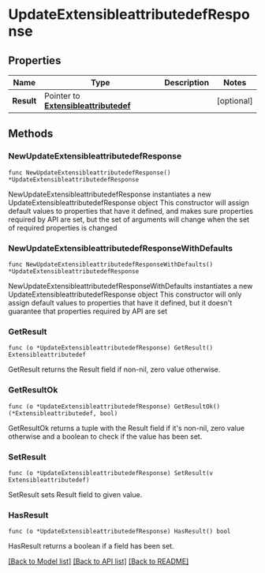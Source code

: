 # UpdateExtensibleattributedefResponse

## Properties

Name | Type | Description | Notes
------------ | ------------- | ------------- | -------------
**Result** | Pointer to [**Extensibleattributedef**](Extensibleattributedef.md) |  | [optional] 

## Methods

### NewUpdateExtensibleattributedefResponse

`func NewUpdateExtensibleattributedefResponse() *UpdateExtensibleattributedefResponse`

NewUpdateExtensibleattributedefResponse instantiates a new UpdateExtensibleattributedefResponse object
This constructor will assign default values to properties that have it defined,
and makes sure properties required by API are set, but the set of arguments
will change when the set of required properties is changed

### NewUpdateExtensibleattributedefResponseWithDefaults

`func NewUpdateExtensibleattributedefResponseWithDefaults() *UpdateExtensibleattributedefResponse`

NewUpdateExtensibleattributedefResponseWithDefaults instantiates a new UpdateExtensibleattributedefResponse object
This constructor will only assign default values to properties that have it defined,
but it doesn't guarantee that properties required by API are set

### GetResult

`func (o *UpdateExtensibleattributedefResponse) GetResult() Extensibleattributedef`

GetResult returns the Result field if non-nil, zero value otherwise.

### GetResultOk

`func (o *UpdateExtensibleattributedefResponse) GetResultOk() (*Extensibleattributedef, bool)`

GetResultOk returns a tuple with the Result field if it's non-nil, zero value otherwise
and a boolean to check if the value has been set.

### SetResult

`func (o *UpdateExtensibleattributedefResponse) SetResult(v Extensibleattributedef)`

SetResult sets Result field to given value.

### HasResult

`func (o *UpdateExtensibleattributedefResponse) HasResult() bool`

HasResult returns a boolean if a field has been set.


[[Back to Model list]](../README.md#documentation-for-models) [[Back to API list]](../README.md#documentation-for-api-endpoints) [[Back to README]](../README.md)


